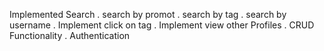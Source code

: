 Implemented Search
. search by promot
. search by tag
. search by username 
. Implement click on tag
. Implement view other Profiles
. CRUD Functionality
. Authentication